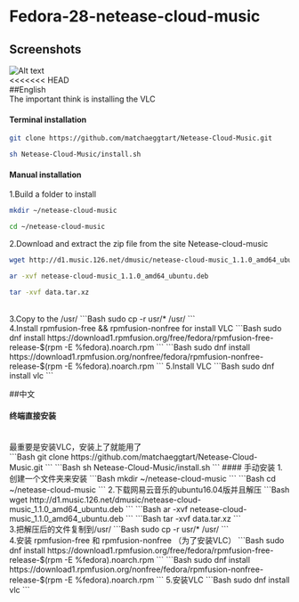 # Fedora-28-netease-cloud-music

## Screenshots
![Alt text](https://github.com/matchaeggtart/Netease-Cloud-Music/raw/master/Screenshots/screenshot.png)
<br>
<<<<<<< HEAD
<br>
##English
<br>
The important think is installing the VLC
<br>
#### Terminal installation
```Bash
git clone https://github.com/matchaeggtart/Netease-Cloud-Music.git
```
```Bash
sh Netease-Cloud-Music/install.sh
```
#### Manual installation
1.Build a folder to install
```Bash
mkdir ~/netease-cloud-music
```
```Bash
cd ~/netease-cloud-music
```
2.Download and extract the zip file from the site Netease-cloud-music
```Bash
wget http://d1.music.126.net/dmusic/netease-cloud-music_1.1.0_amd64_ubuntu.deb
```
```Bash
ar -xvf netease-cloud-music_1.1.0_amd64_ubuntu.deb
```
```Bash
tar -xvf data.tar.xz
```
<br>
3.Copy to the /usr/
```Bash
sudo cp -r usr/* /usr/
```
<br>
4.Install rpmfusion-free && rpmfusion-nonfree for install VLC
```Bash
sudo dnf install https://download1.rpmfusion.org/free/fedora/rpmfusion-free-release-$(rpm -E %fedora).noarch.rpm
```
```Bash
sudo dnf install https://download1.rpmfusion.org/nonfree/fedora/rpmfusion-nonfree-release-$(rpm -E %fedora).noarch.rpm
```
5.Install VLC
```Bash
sudo dnf install vlc
```

##中文
<br>
#### 终端直接安装
<br>
最重要是安装VLC，安装上了就能用了
<br>
```Bash
git clone https://github.com/matchaeggtart/Netease-Cloud-Music.git
```
```Bash
sh Netease-Cloud-Music/install.sh
```
#### 手动安装
1.创建一个文件夹来安装
```Bash
mkdir ~/netease-cloud-music
```
```Bash
cd ~/netease-cloud-music
```
2.下载网易云音乐的ubuntu16.04版并且解压
```Bash
wget http://d1.music.126.net/dmusic/netease-cloud-music_1.1.0_amd64_ubuntu.deb
```
```Bash
ar -xvf netease-cloud-music_1.1.0_amd64_ubuntu.deb
```
```Bash
tar -xvf data.tar.xz
```
<br>
3.把解压后的文件复制到/usr/
```Bash
sudo cp -r usr/* /usr/
```
<br>
4.安装 rpmfusion-free 和 rpmfusion-nonfree （为了安装VLC）
```Bash
sudo dnf install https://download1.rpmfusion.org/free/fedora/rpmfusion-free-release-$(rpm -E %fedora).noarch.rpm
```
```Bash
sudo dnf install https://download1.rpmfusion.org/nonfree/fedora/rpmfusion-nonfree-release-$(rpm -E %fedora).noarch.rpm
```
5.安装VLC
```Bash
sudo dnf install vlc
```